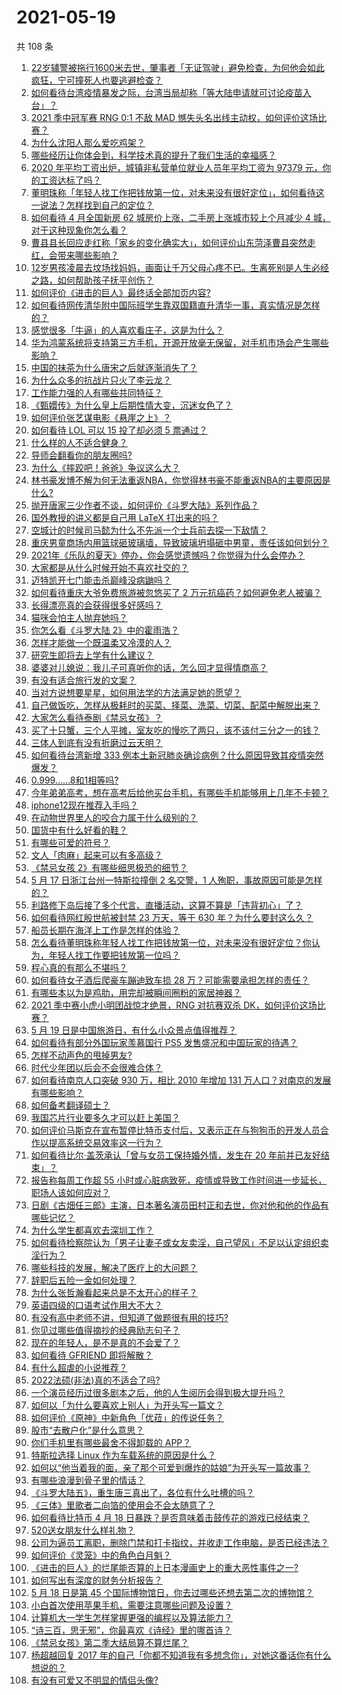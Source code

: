# 2021-05-19

共 108 条

<!-- BEGIN -->
<!-- 最后更新时间 Wed May 19 2021 13:13:01 GMT+0800 (China Standard Time) -->

1. [22岁辅警被拖行1600米去世，肇事者「无证驾驶」避免检查，为何他会如此疯狂，宁可撞死人也要逃避检查？](https://www.zhihu.com/question/460135941)
2. [如何看待台湾疫情暴发之际，台湾当局却称「等大陆申请就可讨论疫苗入台」？](https://www.zhihu.com/question/460171280)
3. [2021 季中冠军赛 RNG 0:1 不敌 MAD
   憾失头名出线主动权，如何评价这场比赛？](https://www.zhihu.com/question/460195556)
4. [为什么沈阳人那么爱吃鸡架？](https://www.zhihu.com/question/21313944)
5. [哪些经历让你体会到，科学技术真的提升了我们生活的幸福感？](https://www.zhihu.com/question/459895565)
6. [2020 年平均工资出炉，城镇非私营单位就业人员年平均工资为 97379
   元，你的工资达标了吗？](https://www.zhihu.com/question/460249122)
7. [董明珠称「年轻人找工作把钱放第一位，对未来没有很好定位」，如何看待这一说法？怎样找到自己的定位？](https://www.zhihu.com/question/460116131)
8. [如何看待 4 月全国新房 62 城房价上涨，二手房上涨城市较上个月减少 4
   城，对于这种现象你怎么看？](https://www.zhihu.com/question/459959827)
9. [曹县县长回应走红称「家乡的变化确实大」，如何评价山东菏泽曹县突然走红，会带来哪些影响？](https://www.zhihu.com/question/460089541)
10. [12岁男孩凌晨去坟场找妈妈，画面让千万父母心疼不已。生离死别是人生必经之路，如何帮助孩子抚平创伤？](https://www.zhihu.com/question/460220425)
11. [如何评价《进击的巨人》最终话全部加页内容?](https://www.zhihu.com/question/460186596)
12. [如何看待网传清华附中国际班学生靠双国籍直升清华一事，真实情况是怎样的？](https://www.zhihu.com/question/460168268)
13. [感觉很多「牛逼」的人喜欢看庄子，这是为什么？](https://www.zhihu.com/question/31811556)
14. [华为鸿蒙系统将支持第三方手机，开源开放毫无保留，对手机市场会产生哪些影响？](https://www.zhihu.com/question/460090403)
15. [中国的抹茶为什么唐宋之后就逐渐消失了？](https://www.zhihu.com/question/22132630)
16. [为什么众多的抗战片只火了李云龙？](https://www.zhihu.com/question/268674369)
17. [工作能力强的人有哪些共同特征？](https://www.zhihu.com/question/28880482)
18. [《甄嬛传》为什么皇上后期性情大变，沉迷女色了？](https://www.zhihu.com/question/459465312)
19. [如何评价张艺谋电影《悬崖之上》？](https://www.zhihu.com/question/451738975)
20. [如何看待 LOL 可以 15 投了却必须 5 票通过？](https://www.zhihu.com/question/460061128)
21. [什么样的人不适合健身？](https://www.zhihu.com/question/459306994)
22. [导师会翻看你的朋友圈吗?](https://www.zhihu.com/question/377742704)
23. [为什么《摔跤吧！爸爸》争议这么大？](https://www.zhihu.com/question/59143980)
24. [林书豪发博不解为何无法重返NBA，你觉得林书豪不能重返NBA的主要原因是什么?](https://www.zhihu.com/question/460240591)
25. [抛开唐家三少作者不谈，如何评价《斗罗大陆》系列作品？](https://www.zhihu.com/question/458675311)
26. [国外教授的讲义都是自己用 LaTeX 打出来的吗？](https://www.zhihu.com/question/29227449)
27. [空城计的时候司马懿为什么不先派一个士兵前去探一下敌情？](https://www.zhihu.com/question/454792574)
28. [重庆男童商场内用篮球砸玻璃墙，导致玻璃坍塌砸中男童，责任该如何划分？](https://www.zhihu.com/question/459951061)
29. [2021年《乐队的夏天》停办，你会感觉遗憾吗？你觉得为什么会停办？](https://www.zhihu.com/question/459868604)
30. [大家都是从什么时候开始不喜欢社交的？](https://www.zhihu.com/question/376864339)
31. [迈特凯开七门能击杀巅峰没病鼬吗？](https://www.zhihu.com/question/459226534)
32. [如何看待重庆大爷免费旅游被忽悠买了 2
    万元抗癌药？如何避免老人被骗？](https://www.zhihu.com/question/460062120)
33. [长得漂亮真的会获得很多好感吗？](https://www.zhihu.com/question/447895641)
34. [猫咪会怕主人抛弃她吗？](https://www.zhihu.com/question/278375446)
35. [你怎么看《斗罗大陆 2》中的霍雨浩？](https://www.zhihu.com/question/448099513)
36. [怎样才能做一个既温柔又冷漠的人？](https://www.zhihu.com/question/451958211)
37. [研究生即将去上学有什么建议？](https://www.zhihu.com/question/455377407)
38. [婆婆对儿媳说：我儿子可真听你的话，怎么回才显得情商高？](https://www.zhihu.com/question/431787513)
39. [有没有适合旅行发的文案？](https://www.zhihu.com/question/446298373)
40. [当对方说想要星星，如何用法学的方法满足她的愿望？](https://www.zhihu.com/question/329384045)
41. [自己做饭吃，怎样从极耗时的买菜、择菜、洗菜、切菜、配菜中解脱出来？](https://www.zhihu.com/question/22903687)
42. [大家怎么看待泰剧《禁忌女孩》？](https://www.zhihu.com/question/338714765)
43. [买了十只蟹，三个人平摊，室友吃的慢吃了两只，该不该付三分之一的钱？](https://www.zhihu.com/question/455193507)
44. [三体人到底有没有折磨过云天明？](https://www.zhihu.com/question/459076670)
45. [如何看待台湾新增 333
    例本土新冠肺炎确诊病例？什么原因导致其疫情突然爆发？](https://www.zhihu.com/question/459920978)
46. [0.999......8和1相等吗?](https://www.zhihu.com/question/459883219)
47. [今年弟弟高考，想在高考后给他买台手机，有哪些手机能够用上几年不卡顿？](https://www.zhihu.com/question/459230225)
48. [iphone12现在推荐入手吗？](https://www.zhihu.com/question/444574639)
49. [在动物世界里人的咬合力属于什么级别的？](https://www.zhihu.com/question/459408371)
50. [国货中有什么好看的鞋？](https://www.zhihu.com/question/278654959)
51. [有哪些可爱的符号？](https://www.zhihu.com/question/314270796)
52. [文人「肉麻」起来可以有多高级？](https://www.zhihu.com/question/453352603)
53. [《禁忌女孩 2》有哪些细思极恐的细节？](https://www.zhihu.com/question/458343322)
54. [5 月 17 日浙江台州一特斯拉撞倒 2 名交警，1
    人殉职，事故原因可能是怎样的？](https://www.zhihu.com/question/460003832)
55. [利路修下岛后接了多个代言、直播活动，这算不算是「违背初心」了？](https://www.zhihu.com/question/460088683)
56. [如何看待网红殷世航被封禁 23 万天，等于 630
    年？为什么要封这么久？](https://www.zhihu.com/question/459925437)
57. [船员长期在海洋上工作是怎样的体验？](https://www.zhihu.com/question/29298020)
58. [怎么看待董明珠称年轻人找工作把钱放第一位，对未来没有很好定位？你认为，年轻人找工作要把钱放第一位吗？](https://www.zhihu.com/question/460105724)
59. [程心真的有那么不堪吗？](https://www.zhihu.com/question/418036982)
60. [如何看待女子酒后爬豪车蹦迪致车损 28
    万？可能需要承担怎样的责任？](https://www.zhihu.com/question/459759486)
61. [有哪些本以为是鸡肋，用完却被瞬间圈粉的家居神器？](https://www.zhihu.com/question/359026960)
62. [2021 季中赛小虎小明团战惊才绝景，RNG 对抗赛双杀
    DK，如何评价这场比赛？](https://www.zhihu.com/question/460167203)
63. [5 月 19 日是中国旅游日，有什么小众景点值得推荐？](https://www.zhihu.com/question/459885875)
64. [如何看待有部分外国玩家羡慕国行 PS5
    发售盛况和中国玩家的待遇？](https://www.zhihu.com/question/459685754)
65. [怎样不动声色的甩掉男友?](https://www.zhihu.com/question/325314779)
66. [时代少年团以后会不会很难合体？](https://www.zhihu.com/question/456289776)
67. [如何看待南京人口突破 930 万，相比 2010 年增加 131
    万人口？对南京的发展有哪些影响？](https://www.zhihu.com/question/460073729)
68. [如何备考翻译硕士？](https://www.zhihu.com/question/29702896)
69. [我国芯片行业要多久才可以赶上美国？](https://www.zhihu.com/question/403452621)
70. [如何评价马斯克在宣布暂停比特币支付后，又表示正在与狗狗币的开发人员合作以提高系统交易效率这一行为？](https://www.zhihu.com/question/459406032)
71. [如何看待比尔·盖茨承认「曾与女员工保持婚外情，发生在 20
    年前并已友好结束」？](https://www.zhihu.com/question/460064207)
72. [报告称每周工作超 55
    小时或心脏病致死，疫情或导致工作时间进一步延长，职场人该如何应对？](https://www.zhihu.com/question/460063511)
73. [日剧《古畑任三郎》主演，日本著名演员田村正和去世，你对他和他的作品有哪些记忆？](https://www.zhihu.com/question/460168527)
74. [为什么学生都喜欢去深圳工作？](https://www.zhihu.com/question/442868905)
75. [如何看待检察院认为「男子让妻子或女友卖淫，自己望风」不足以认定组织卖淫行为？](https://www.zhihu.com/question/459692463)
76. [哪些科技的发展，解决了医疗上的大问题？](https://www.zhihu.com/question/459947188)
77. [辞职后五险一金如何处理？](https://www.zhihu.com/question/54840341)
78. [为什么张哲瀚看起来总是不太开心的样子？](https://www.zhihu.com/question/458237008)
79. [英语四级的口语考试作用大不大？](https://www.zhihu.com/question/28448815)
80. [有没有高中老师不讲，但知道了做题很有用的技巧?](https://www.zhihu.com/question/388419751)
81. [你见过哪些值得摘抄的经典励志句子？](https://www.zhihu.com/question/447620837)
82. [现在的年轻人，是不是真的不会爱了？](https://www.zhihu.com/question/458676301)
83. [如何看待 GFRIEND 即将解散？](https://www.zhihu.com/question/460090159)
84. [有什么超虐的小说推荐？](https://www.zhihu.com/question/313274292)
85. [2022法硕(非法)真的不适合了吗?](https://www.zhihu.com/question/438205558)
86. [一个演员经历过很多剧本之后，他的人生阅历会得到极大提升吗？](https://www.zhihu.com/question/455251862)
87. [如何以「为什么要喜欢上别人」为开头写一篇文？](https://www.zhihu.com/question/443120413)
88. [如何评价《原神》中新角色「优菈」的传说任务？](https://www.zhihu.com/question/460157064)
89. [股市“去散户化”是什么意思？](https://www.zhihu.com/question/459212443)
90. [你们手机里有哪些最舍不得卸载的 APP？](https://www.zhihu.com/question/427095722)
91. [特斯拉选择 Linux 作为车载系统的原因是什么？](https://www.zhihu.com/question/455892933)
92. [如何以“他当着我的面，亲了那个可爱到爆炸的姑娘”为开头写一篇故事？](https://www.zhihu.com/question/445435350)
93. [有哪些浪漫到骨子里的情话？](https://www.zhihu.com/question/422342566)
94. [《斗罗大陆五》，重生唐三真出了，各位有什么吐槽的吗？](https://www.zhihu.com/question/459557005)
95. [《三体》里歌者二向箔的使用会不会太随意了？](https://www.zhihu.com/question/459124778)
96. [如何看待比特币 4 月 18
    日暴跌？是否意味着击鼓传花的游戏已经结束？](https://www.zhihu.com/question/455237775)
97. [520送女朋友什么样礼物？](https://www.zhihu.com/question/458252305)
98. [公司为逼员工离职，删除门禁和打卡指纹，并收走工作电脑，是否已经违法？](https://www.zhihu.com/question/458446577)
99. [如何评价《灵笼》中的角色白月魁？](https://www.zhihu.com/question/458161195)
100. [《进击的巨人》的烂尾能否算的上日本漫画史上的重大恶性事件之一?](https://www.zhihu.com/question/453573225)
101. [如何写出有深度的财务分析报告？](https://www.zhihu.com/question/38624533)
102. [5 月 18 日是第 45
     个国际博物馆日，你去过哪些还想去第二次的博物馆？](https://www.zhihu.com/question/460050202)
103. [小白首次使用苹果手机，需要注意哪些问题及设置？](https://www.zhihu.com/question/361796127)
104. [计算机大一学生怎样掌握更强的编程以及算法能力？](https://www.zhihu.com/question/444269929)
105. [“诗三百，思无邪”，你最喜欢《诗经》里的哪首诗？](https://www.zhihu.com/question/459755903)
106. [《禁忌女孩》第二季大结局算不算烂尾？](https://www.zhihu.com/question/458737109)
107. [杨超越回复 2017
     年的自己「你都不知道我有多想念你」，对她这番话你有什么想说的？](https://www.zhihu.com/question/459691259)
108. [有没有可爱又不明显的情侣头像?](https://www.zhihu.com/question/347976724)

<!-- END -->
